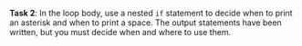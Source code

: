 **Task 2**: In the loop body, use a nested `if` statement to decide when to print an asterisk and when to print a space. The output statements have been written, but you must decide when and where to use them.
